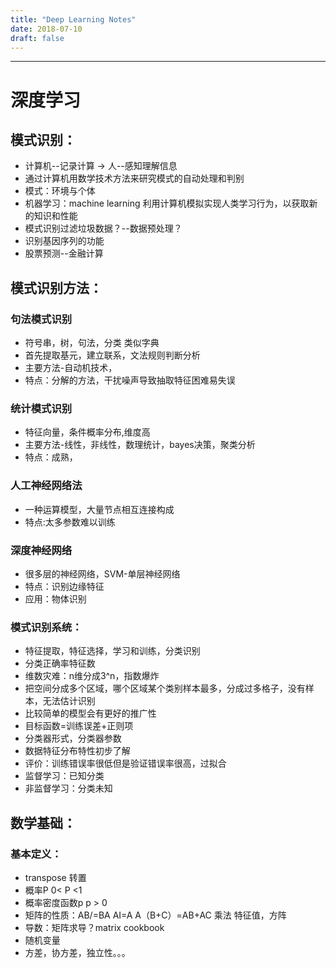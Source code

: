 ```yaml
---
title: "Deep Learning Notes"
date: 2018-07-10
draft: false
---
```


---
# 深度学习
## 模式识别：
- 计算机--记录计算  -> 人--感知理解信息   
- 通过计算机用数学技术方法来研究模式的自动处理和判别
- 模式：环境与个体
- 机器学习：machine  learning   利用计算机模拟实现人类学习行为，以获取新的知识和性能
- 模式识别过滤垃圾数据？--数据预处理？
- 识别基因序列的功能
- 股票预测--金融计算
## 模式识别方法：
### 句法模式识别
- 符号串，树，句法，分类  类似字典
- 首先提取基元，建立联系，文法规则判断分析
- 主要方法-自动机技术，
- 特点：分解的方法，干扰噪声导致抽取特征困难易失误
### 统计模式识别
-	特征向量，条件概率分布,维度高
-	主要方法-线性，非线性，数理统计，bayes决策，聚类分析
-	特点：成熟，
### 人工神经网络法
-	一种运算模型，大量节点相互连接构成
-	特点:太多参数难以训练
### 深度神经网络
-	很多层的神经网络，SVM-单层神经网络
-	特点：识别边缘特征
-	应用：物体识别
### 模式识别系统：
-	特征提取，特征选择，学习和训练，分类识别
-	分类正确率特征数
-	维数灾难：n维分成3^n，指数爆炸
-	把空间分成多个区域，哪个区域某个类别样本最多，分成过多格子，没有样本，无法估计识别
-	比较简单的模型会有更好的推广性
-	目标函数=训练误差+正则项
-	分类器形式，分类器参数
-	数据特征分布特性初步了解
-	评价：训练错误率很低但是验证错误率很高，过拟合
-	监督学习：已知分类
-	非监督学习：分类未知
## 数学基础：
### 基本定义：
-	transpose 转置   
-	概率P  0< P <1
-	概率密度函数p  p > 0
-	矩阵的性质：AB/=BA   AI=A  A（B+C）=AB+AC  乘法  特征值，方阵
-	导数：矩阵求导？matrix cookbook 
-	随机变量
-	方差，协方差，独立性。。。